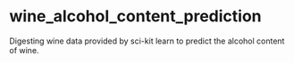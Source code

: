 # wine_alcohol_content_prediction
Digesting wine data provided by sci-kit learn to predict the alcohol content of wine. 
